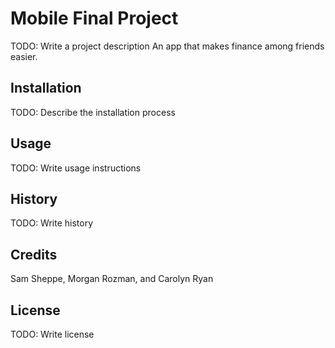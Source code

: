 
# Mobile Final Project
TODO: Write a project description
An app that makes finance among friends easier. 
## Installation
TODO: Describe the installation process
## Usage
TODO: Write usage instructions
## History
TODO: Write history
## Credits
Sam Sheppe, Morgan Rozman, and Carolyn Ryan
## License
TODO: Write license
